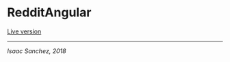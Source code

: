 # RedditAngular

[Live version](https://jelitter.github.io/reddit-angular/)

---

_Isaac Sanchez, 2018_
